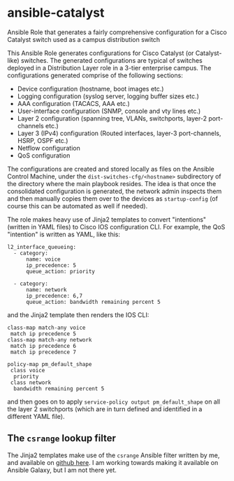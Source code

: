 # ansible-catalyst
Ansible Role that generates a fairly comprehensive configuration for a Cisco Catalyst switch used as a campus distribution switch

This Ansible Role generates configurations for Cisco Catalyst (or Catalyst-like) switches. The generated configurations are typical of switches deployed in a Distribution Layer role in a 3-tier enterprise campus. The configurations generated comprise of the following sections:

- Device configuration (hostname, boot images etc.)
- Logging configuration (syslog server, logging buffer sizes etc.)
- AAA configuration (TACACS, AAA etc.)
- User-interface configuration (SNMP, console and vty lines etc.)
- Layer 2 configuration (spanning tree, VLANs, switchports, layer-2 port-channels etc.)
- Layer 3 (IPv4) configuration (Routed interfaces, layer-3 port-channels, HSRP, OSPF etc.)
- Netflow configuration
- QoS configuration

The configurations are created and stored locally as files on the Ansible Control Machine, under the `dist-switches-cfg/<hostname>` subdirectory of the directory where the main playbook resides. The idea is that once the consolidated configuration is generated, the network admin inspects them and then manually copies them over to the devices as `startup-config` (of course this can be automated as well if needed).

The role makes heavy use of Jinja2 templates to convert "intentions" (written in YAML files) to Cisco IOS configuration CLI. For example, the QoS "intention" is written as YAML, like this:

```
l2_interface_queueing:
  - category:
      name: voice
      ip_precedence: 5
      queue_action: priority

  - category:
      name: network
      ip_precedence: 6,7
      queue_action: bandwidth remaining percent 5
```

and the Jinja2 template then renders the IOS CLI:

```
class-map match-any voice
 match ip precedence 5
class-map match-any network
 match ip precedence 6
 match ip precedence 7

policy-map pm_default_shape
 class voice
  priority
 class network
  bandwidth remaining percent 5
```

and then goes on to apply `service-policy output pm_default_shape` on all the layer 2 switchports (which are in turn defined and identified in a different YAML file).

## The `csrange` lookup filter

The Jinja2 templates make use of the `csrange` Ansible filter written by me, and available on [github here](https://github.com/vnetman/ansible-csrange-lookup). I am working towards making it available on Ansible Galaxy, but I am not there yet.
